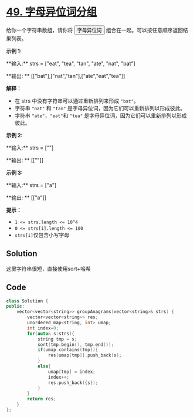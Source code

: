 # [49. 字母异位词分组](https://leetcode.cn/problems/group-anagrams/description/?envType=study-plan-v2&envId=top-100-liked)

给你一个字符串数组，请你将 <button type="button" aria-haspopup="dialog" aria-expanded="false" aria-controls="radix-:r1a:" data-state="closed" class="">字母异位词</button> 组合在一起。可以按任意顺序返回结果列表。

**示例 1:** 

<div class="example-block">
**输入:**  strs = ["eat", "tea", "tan", "ate", "nat", "bat"]

**输出: ** [["bat"],["nat","tan"],["ate","eat","tea"]]

**解释：** 

- 在 strs 中没有字符串可以通过重新排列来形成 `"bat"`。
- 字符串 `"nat"` 和 `"tan"` 是字母异位词，因为它们可以重新排列以形成彼此。
- 字符串 `"ate"`，`"eat"`和 `"tea"` 是字母异位词，因为它们可以重新排列以形成彼此。

**示例 2:** 

<div class="example-block">
**输入:**  strs = [""]

**输出: ** [[""]]

**示例 3:** 

<div class="example-block">
**输入:**  strs = ["a"]

**输出: ** [["a"]]

**提示：** 

- `1 <= strs.length <= 10^4`
- `0 <= strs[i].length <= 100`
- `strs[i]`仅包含小写字母

## Solution

这里字符串很短，直接使用sort+哈希

## Code

```c++
class Solution {
public:
    vector<vector<string>> groupAnagrams(vector<string>& strs) {
        vector<vector<string>> res;
        unordered_map<string, int> umap;
        int index=0;
        for(auto& s:strs){
            string tmp = s;
            sort(tmp.begin(), tmp.end());
            if(umap.contains(tmp)){
                res[umap[tmp]].push_back(s);
            }
            else{
                umap[tmp] = index;
                index++;
                res.push_back({s});
            }
        }
        return res;
    }
};
```

